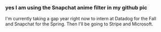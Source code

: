 ### yes I am using the Snapchat anime filter in my github pic
I'm currently taking a gap year right now to intern at Datadog for the Fall and Snapchat for the Spring. Then I'll be going to Stripe and Microsoft.

<!--
**Isabella-Pham/Isabella-Pham** is a ✨ _special_ ✨ repository because its `README.md` (this file) appears on your GitHub profile.

Here are some ideas to get you started:

- 🔭 I’m currently working on ...
- 🌱 I’m currently learning ...
- 👯 I’m looking to collaborate on ...
- 🤔 I’m looking for help with ...
- 💬 Ask me about ...
- 📫 How to reach me: ...
- 😄 Pronouns: ...
- ⚡ Fun fact: ...
-->

